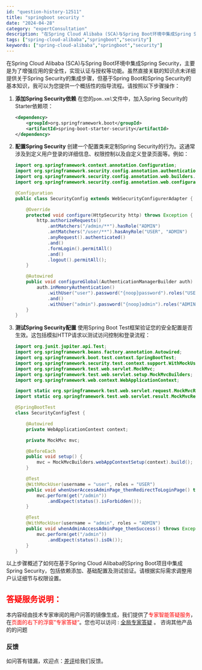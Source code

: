 ```yaml
---
id: "question-history-12511"
title: "springboot security "
date: "2024-04-28"
category: "expertConsultation"
description: "在Spring Cloud Alibaba (SCA)与Spring Boot环境中集成Spring Security，主要是为了增强应用的安全性，实现认证与授权等功能。虽然直接关联的知识点未详细提供关于Spring Security的集成步骤，但基于Spring Boot和Spring Secur"
tags: ["spring-cloud-alibaba","springboot","security"]
keywords: ["spring-cloud-alibaba","springboot","security"]
---
```


在Spring Cloud Alibaba (SCA)与Spring Boot环境中集成Spring Security，主要是为了增强应用的安全性，实现认证与授权等功能。虽然直接关联的知识点未详细提供关于Spring Security的集成步骤，但基于Spring Boot和Spring Security的基本知识，我可以为您提供一个概括性的指导流程。请按照以下步骤操作：

1. **添加Spring Security依赖**
   在您的`pom.xml`文件中，加入Spring Security的Starter依赖项：
   ```xml
   <dependency>
       <groupId>org.springframework.boot</groupId>
       <artifactId>spring-boot-starter-security</artifactId>
   </dependency>
   ```
   
2. **配置Spring Security**
   创建一个配置类来定制Spring Security的行为。这通常涉及到定义用户登录的详细信息、权限控制以及自定义登录页面等。例如：
   ```java
   import org.springframework.context.annotation.Configuration;
   import org.springframework.security.config.annotation.authentication.builders.AuthenticationManagerBuilder;
   import org.springframework.security.config.annotation.web.builders.HttpSecurity;
   import org.springframework.security.config.annotation.web.configuration.WebSecurityConfigurerAdapter;

   @Configuration
   public class SecurityConfig extends WebSecurityConfigurerAdapter {

       @Override
       protected void configure(HttpSecurity http) throws Exception {
           http.authorizeRequests()
               .antMatchers("/admin/**").hasRole("ADMIN")
               .antMatchers("/user/**").hasAnyRole("USER", "ADMIN")
               .anyRequest().authenticated()
               .and()
               .formLogin().permitAll()
               .and()
               .logout().permitAll();
       }

       @Autowired
       public void configureGlobal(AuthenticationManagerBuilder auth) throws Exception {
           auth.inMemoryAuthentication()
               .withUser("user").password("{noop}password").roles("USER")
               .and()
               .withUser("admin").password("{noop}admin").roles("ADMIN");
       }
   }
   ```

3. **测试Spring Security配置**
   使用Spring Boot Test框架验证您的安全配置是否生效。这包括模拟HTTP请求以测试访问控制和登录流程：
   ```java
   import org.junit.jupiter.api.Test;
   import org.springframework.beans.factory.annotation.Autowired;
   import org.springframework.boot.test.context.SpringBootTest;
   import org.springframework.security.test.context.support.WithMockUser;
   import org.springframework.test.web.servlet.MockMvc;
   import org.springframework.test.web.servlet.setup.MockMvcBuilders;
   import org.springframework.web.context.WebApplicationContext;

   import static org.springframework.test.web.servlet.request.MockMvcRequestBuilders.get;
   import static org.springframework.test.web.servlet.result.MockMvcResultMatchers.status;

   @SpringBootTest
   class SecurityConfigTest {

       @Autowired
       private WebApplicationContext context;

       private MockMvc mvc;

       @BeforeEach
       public void setup() {
           mvc = MockMvcBuilders.webAppContextSetup(context).build();
       }

       @Test
       @WithMockUser(username = "user", roles = "USER")
       public void whenUserAccessAdminPage_thenRedirectToLoginPage() throws Exception {
           mvc.perform(get("/admin"))
               .andExpect(status().isForbidden());
       }

       @Test
       @WithMockUser(username = "admin", roles = "ADMIN")
       public void whenAdminAccessAdminPage_thenSuccess() throws Exception {
           mvc.perform(get("/admin"))
               .andExpect(status().isOk());
       }
   }
   ```

以上步骤概述了如何在基于Spring Cloud Alibaba的Spring Boot项目中集成Spring Security，包括依赖添加、基础配置及测试验证。请根据实际需求调整用户认证细节与权限设置。
## <font color="#FF0000">答疑服务说明：</font> 

本内容经由技术专家审阅的用户问答的镜像生成，我们提供了<font color="#FF0000">专家智能答疑服务</font>，在<font color="#FF0000">页面的右下的浮窗”专家答疑“</font>。您也可以访问 : [全局专家答疑](https://opensource.alibaba.com/chatBot) 。 咨询其他产品的的问题

### 反馈
如问答有错漏，欢迎点：[差评](https://ai.nacos.io/user/feedbackByEnhancerGradePOJOID?enhancerGradePOJOId=12604)给我们反馈。
